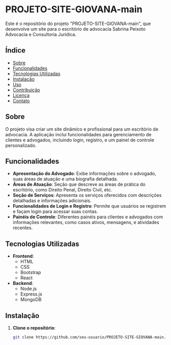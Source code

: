 # PROJETO-SITE-GIOVANA-main

Este é o repositório do projeto "PROJETO-SITE-GIOVANA-main", que desenvolve um site para o escritório de advocacia Sabrina Peixoto Advocacia e Consultoria Jurídica.

## Índice
- [Sobre](#sobre)
- [Funcionalidades](#funcionalidades)
- [Tecnologias Utilizadas](#tecnologias-utilizadas)
- [Instalação](#instalação)
- [Uso](#uso)
- [Contribuição](#contribuição)
- [Licença](#licença)
- [Contato](#contato)

## Sobre

O projeto visa criar um site dinâmico e profissional para um escritório de advocacia. A aplicação inclui funcionalidades para gerenciamento de clientes e advogados, incluindo login, registro, e um painel de controle personalizado.

## Funcionalidades

- **Apresentação do Advogado**: Exibe informações sobre o advogado, suas áreas de atuação e uma biografia detalhada.
- **Áreas de Atuação**: Seção que descreve as áreas de prática do escritório, como Direito Penal, Direito Civil, etc.
- **Seção de Serviços**: Apresenta os serviços oferecidos com descrições detalhadas e informações adicionais.
- **Funcionalidades de Login e Registro**: Permite que usuários se registrem e façam login para acessar suas contas.
- **Painéis de Controle**: Diferentes painéis para clientes e advogados com informações relevantes, como casos ativos, mensagens, e atividades recentes.

## Tecnologias Utilizadas

- **Frontend**: 
  - HTML
  - CSS
  - Bootstrap
  - React
- **Backend**:
  - Node.js
  - Express.js
  - MongoDB

## Instalação

1. **Clone o repositório**:
   ```bash
   git clone https://github.com/seu-usuario/PROJETO-SITE-GIOVANA-main.git

